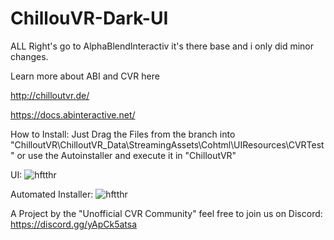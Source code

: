 # ChillouVR-Dark-UI

ALL Right's go to AlphaBlendInteractiv it's there base and i only did minor changes.

Learn more about ABI and CVR here

http://chilloutvr.de/

https://docs.abinteractive.net/


How to Install:
Just Drag the Files from the branch into "ChilloutVR\ChilloutVR_Data\StreamingAssets\Cohtml\UIResources\CVRTest" or use the Autoinstaller and execute it in "ChilloutVR"

UI: 
![hftthr](https://user-images.githubusercontent.com/38382296/106496772-92d59700-64bd-11eb-916b-164340dec228.png)


Automated Installer:
![hftthr](https://cdn.discordapp.com/attachments/776867469150388234/805857350355386388/20210129215652_1.jpg)


A Project by the "Unofficial CVR Community"
feel free to join us on Discord: https://discord.gg/yApCk5atsa
